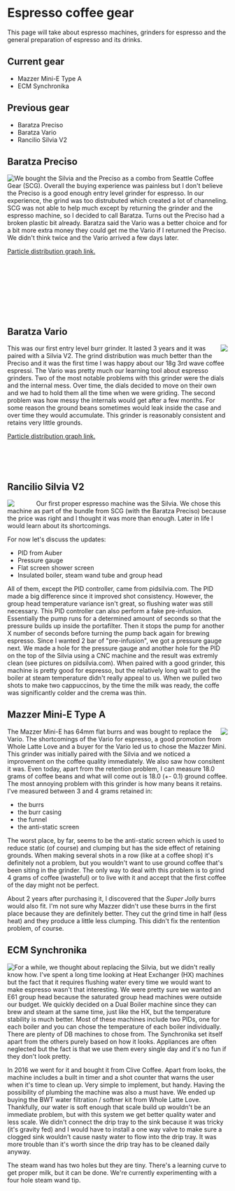 # Espresso coffee gear

This page will take about espresso machines, grinders for espresso and
the general preparation of espresso and its drinks.

## Current gear

* Mazzer Mini-E Type A
* ECM Synchronika

## Previous gear

* Baratza Preciso
* Baratza Vario
* Rancilio Silvia V2

## Baratza Preciso

<img src="preciso.jpg" style="float: left">

We bought the Silvia and the Preciso as a combo from Seattle Coffee
Gear (SCG).  Overall the buying experience was painless but I don't believe
the Preciso is a good enough entry level grinder for espresso.
In our experience, the grind was too distrubuted which created a lot
of channeling.
SCG was not able to help much except by returning the
grinder and the espresso machine, so I decided to call Baratza.
Turns out the Preciso had a broken plastic bit already.
Baratza said the Vario was a better choice and for a bit more extra
money they could get me the Vario if I returned the Preciso.
We didn't think twice and the Vario arrived a few days later.

[Particle distribution graph link.](https://www.home-barista.com/downloads/baratza_preciso_particle_dist.pdf)

<br><br><br><br><br><br><br>

## Baratza Vario

<img src="vario.jpg" style="float: right">

This was our first entry level burr grinder.  It lasted 3 years and it
was paired with a Silvia V2.  The grind distribution was much better
than the Preciso and it was the first time I was happy about our 18g
3rd wave coffee espressi.  The Vario was pretty much our learning tool
about espresso grinders.
Two of the most notable problems with this grinder were the dials and
the internal mess.  Over time, the dials decided to move on their own
and we had to hold them all the time when we were griding.  The second
problem was how messy the internals would get after a few months.  For
some reason the ground beans sometimes would leak inside the case and
over time they would accumulate.
This grinder is reasonably consistent and retains very little grounds.

[Particle distribution graph link.](https://www.home-barista.com/downloads/baratza_vario_particle_dist.pdf)

<br><br><br>

## Rancilio Silvia V2

<img src="silvia.jpg" style="float: left; padding-right: 50px">

Our first proper espresso machine was the Silvia.
We chose this machine as part of the bundle from SCG (with the Baratza
Preciso) because the price was right and I thought it was more than
enough.  Later in life I would learn about its shortcomings.

For now let's discuss the updates:

 * PID from Auber
 * Pressure gauge
 * Flat screen shower screen
 * Insulated boiler, steam wand tube and group head

All of them, except the PID controller, came from pidsilvia.com.
The PID made a big difference since it improved shot consistency.
However, the group head temperature variance isn't great, so flushing
water was still necessary.  This PID controller can also perform a
fake pre-infusion. Essentially the pump runs for a determined amount
of seconds so that the pressure builds up inside the portafilter. Then
it stops the pump for another X number of seconds before turning the
pump back again for brewing espresso.  Since I wanted 2 bar of
"pre-infusion", we got a pressure gauge next.  We made a hole for the
pressure gauge and another hole for the PID on the top of the Silvia
using a CNC machine and the result was extremly clean (see pictures on
pidsilvia.com).
When paired with a good grinder, this machine is pretty good for
espresso, but the relatively long wait to get the boiler at steam
temperature didn't really appeal to us.  When we pulled two shots to
make two cappuccinos, by the time the milk was ready, the coffe was
significantly colder and the crema was thin.


## Mazzer Mini-E Type A

<img src="mazzer.jpg" style="float: right">

The Mazzer Mini-E has 64mm flat burrs and was bought to replace the
Vario.  The shortcomings of the Vario for espresso, a good promotion
from Whole Latte Love and a buyer for the Vario led us to chose the
Mazzer Mini.  This grinder was initially paired with the Silvia and we
noticed a improvement on the coffee quality immediately.  We also
saw how consitent it was.  Even today, apart from the retention
problem, I can measure 18.0 grams of coffee beans and what will come
out is 18.0 (+- 0.1) ground coffee.
The most annoying problem with this grinder is how many beans it
retains.  I've measured between 3 and 4 grams retained in:

* the burrs
* the burr casing
* the funnel
* the anti-static screen

The worst place, by far, seems to be the anti-static screen which is used to
reduce static (of course) and clumping but has the side effect of retaining
grounds.  When making several shots in a row (like at a coffee shop)
it's definitely not a problem, but you wouldn't want to use ground
coffee that's been siting in the grinder.  The only way to deal with
this problem is to grind 4 grams of coffee (wasteful) or to live with
it and accept that the first coffee of the day might not be perfect. 

About 2 years after purchasing it, I discovered that the *Super Jolly*
burrs would also fit.  I'm not sure why Mazzer didn't use these burrs
in the first place because they are definitely better.  They cut the
grind time in half (less heat) and they produce a little less
clumping.  This didn't fix the rentention problem, of course.


## ECM Synchronika

<img src="synchronika.jpg" style="float: left">

For a while, we thought about replacing the Silvia, but we didn't
really know how.  I've spent a long time looking at Heat Exchanger
(HX) machines but the fact that it requires flushing water every time
we would want to make espresso wasn't that interesting.
We were pretty sure we wanted an E61 group head because the saturated
group head machines were outside our budget.
We quickly decided on a Dual Boiler machine since they can brew and
steam at the same time, just like the HX, but the temperature stability is
much better.  Most of these machines include two PIDs, one for each
boiler and you can chose the temperature of each boiler individually.
There are plenty of DB machines to chose from.  The Synchronika set
itself apart from the others purely based on how it looks.  Appliances
are often neglected but the fact is that we use them every single day
and it's no fun if they don't look pretty. 

In 2016 we went for it and bought it from Clive Coffee.
Apart from looks, the machine includes a built in timer and a shot
counter that warns the user when it's time to clean up.  Very simple
to implement, but handy.
Having the possibility of plumbing the machine was also a must have.
We ended up buying the BWT water filtration / softner kit from Whole
Latte Love.  Thankfully, our water is soft enough that scale build up
wouldn't be an immediate problem, but with this system we get better
quality water and less scale.  We didn't connect the drip tray to the
sink because it was tricky (it's gravity fed) and I would have to
install a one way valve to make sure a clogged sink wouldn't cause
nasty water to flow into the drip tray.  It was more trouble than it's
worth since the drip tray has to be cleaned daily anyway.

The steam wand has two holes but they are tiny.  There's a learning
curve to get proper milk, but it can be done.  We're currently
experimenting with a four hole steam wand tip.
